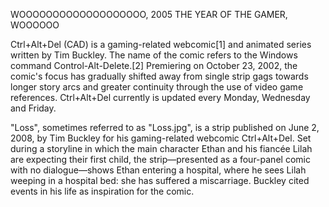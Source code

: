 WOOOOOOOOOOOOOOOOOOO, 2005 THE YEAR OF THE GAMER, WOOOOOO

Ctrl+Alt+Del (CAD) is a gaming-related webcomic[1] and animated series written by Tim Buckley. The name of the comic refers to the Windows command Control-Alt-Delete.[2] Premiering on October 23, 2002, the comic's focus has gradually shifted away from single strip gags towards longer story arcs and greater continuity through the use of video game references. Ctrl+Alt+Del currently is updated every Monday, Wednesday and Friday.

"Loss", sometimes referred to as "Loss.jpg", is a strip published on June 2, 2008, by Tim Buckley for his gaming-related webcomic Ctrl+Alt+Del. Set during a storyline in which the main character Ethan and his fiancée Lilah are expecting their first child, the strip—presented as a four-panel comic with no dialogue—shows Ethan entering a hospital, where he sees Lilah weeping in a hospital bed: she has suffered a miscarriage. Buckley cited events in his life as inspiration for the comic.
